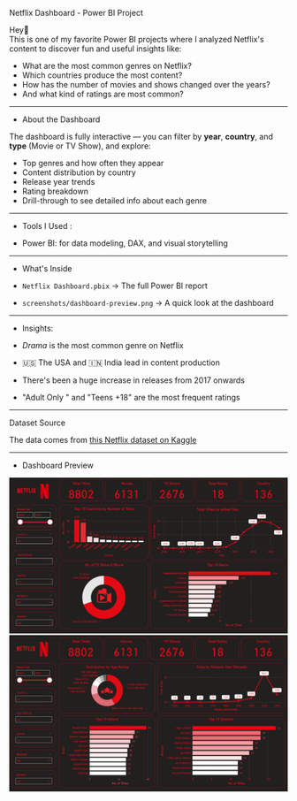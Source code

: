 Netflix Dashboard - Power BI Project

Hey👋  
This is one of my favorite Power BI projects where I analyzed Netflix's content to discover fun and useful insights like:

- What are the most common genres on Netflix?
- Which countries produce the most content?
- How has the number of movies and shows changed over the years?
- And what kind of ratings are most common?

---

- About the Dashboard

The dashboard is fully interactive 
— you can filter by **year**, **country**, and **type** (Movie or TV Show), and explore:
- Top genres and how often they appear
- Content distribution by country
- Release year trends
- Rating breakdown
- Drill-through to see detailed info about each genre

---

- Tools I Used :

- Power BI: for data modeling, DAX, and visual storytelling

---

- What's Inside

- `Netflix Dashboard.pbix` → The full Power BI report
- `screenshots/dashboard-preview.png` → A quick look at the dashboard

---

- Insights: 

- *Drama* is the most common genre on Netflix
- 🇺🇸 The USA and 🇮🇳 India lead in content production
- There's been a huge increase in releases from 2017 onwards
- "Adult Only " and "Teens +18" are the most frequent ratings

---- 

Dataset Source

The data comes from [this Netflix dataset on Kaggle](https://www.kaggle.com/datasets/shivamb/netflix-shows)

---- 

- Dashboard Preview

![Netflix Dashboard](https://github.com/AhmedMostafa-30/Netflix-Dashboard/blob/main/Overview.png)
![Netflix Dashboard](https://github.com/AhmedMostafa-30/Netflix-Dashboard/blob/main/Details.png)




